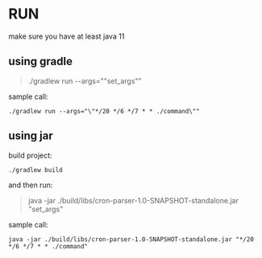 # RUN

make sure you have at least java 11

## using gradle
>./gradlew run --args="\"set_args\""

sample call:

`./gradlew run --args="\"*/20 */6 */7 * * ./command\""`

## using jar
build project:

`./gradlew build`

and then run:
>java -jar ./build/libs/cron-parser-1.0-SNAPSHOT-standalone.jar "set_args"

sample call:

`java -jar ./build/libs/cron-parser-1.0-SNAPSHOT-standalone.jar "*/20 */6 */7 * * ./command"`